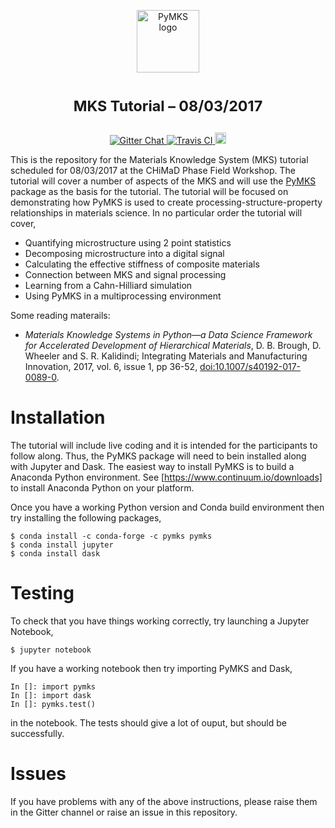 <p align="center">
<img src="https://raw.githubusercontent.com/materialsinnovation/pymks/master/doc/pymks_logo.ico"
     height="100"
     alt="PyMKS logo"
     class="inline">
</p>

<h1> <p align="center"><sup><strong>
MKS Tutorial &ndash; 08/03/2017
</strong></sup></p>
</h1>

<p align="center">

<a href="https://gitter.im/usnistgov/chimad-phase-field" target="_blank">
<img src="https://img.shields.io/gitter/room/gitterHQ/gitter.svg"
alt="Gitter Chat">
</a>

<a href="https://travis-ci.org/wd15/mks-tutorial" target="_blank">
<img src="https://api.travis-ci.org/wd15/mks-tutorial.svg"
alt="Travis CI">
</a>

<a href="https://github.com/wd15/mks-tutorial/blob/master/LICENSE.md">
<img src="https://img.shields.io/badge/license-mit-blue.svg" alt="License" height="18">
</a>

</p>

This is the repository for the Materials Knowledge System (MKS)
tutorial scheduled for 08/03/2017 at the CHiMaD Phase Field
Workshop. The tutorial will cover a number of aspects of the MKS and
will use the [PyMKS](http://pymks.org/en/latest/rst/README.html)
package as the basis for the tutorial.  The tutorial will be focused
on demonstrating how PyMKS is used to create
processing-structure-property relationships in materials science. In
no particular order the tutorial will cover,

 - Quantifying microstructure using 2 point statistics
 - Decomposing microstructure into a digital signal
 - Calculating the effective stiffness of composite materials
 - Connection between MKS and signal processing
 - Learning from a Cahn-Hilliard simulation
 - Using PyMKS in a multiprocessing environment

Some reading materails:

 - *Materials Knowledge Systems in Python—a Data Science Framework for
   Accelerated Development of Hierarchical Materials*, D. B. Brough,
   D. Wheeler and S. R. Kalidindi; Integrating Materials and
   Manufacturing Innovation, 2017, vol. 6, issue 1, pp 36-52,
   [doi:10.1007/s40192-017-0089-0](http://dx.doi.org/10.1007/s40192-017-0089-0).

# Installation

The tutorial will include live coding and it is intended for the
participants to follow along.  Thus, the PyMKS package will need to
bein installed along with Jupyter and Dask. The easiest way to install
PyMKS is to build a Anaconda Python environment. See
[https://www.continuum.io/downloads] to install Anaconda Python on
your platform.

Once you have a working Python version and Conda build environment
then try installing the following packages,

    $ conda install -c conda-forge -c pymks pymks
    $ conda install jupyter
    $ conda install dask

# Testing

To check that you have things working correctly, try launching a Jupyter Notebook,

    $ jupyter notebook

If you have a working notebook then try importing PyMKS and Dask,

    In []: import pymks
    In []: import dask
    In []: pymks.test()

in the notebook. The tests should give a lot of ouput, but should be successfully.

# Issues

If you have problems with any of the above instructions, please raise
them in the Gitter channel or raise an issue in this repository.
